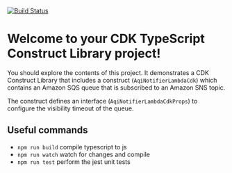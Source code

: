 [![Build Status](https://app.travis-ci.com/rubenrangel/aqi-notifier-lambda-cdk.svg?branch=main)](https://app.travis-ci.com/rubenrangel/aqi-notifier-lambda-cdk)
# Welcome to your CDK TypeScript Construct Library project!

You should explore the contents of this project. It demonstrates a CDK Construct Library that includes a
construct (`AqiNotifierLambdaCdk`)
which contains an Amazon SQS queue that is subscribed to an Amazon SNS topic.

The construct defines an interface (`AqiNotifierLambdaCdkProps`) to configure the visibility timeout of the queue.

## Useful commands

* `npm run build`   compile typescript to js
* `npm run watch`   watch for changes and compile
* `npm run test`    perform the jest unit tests